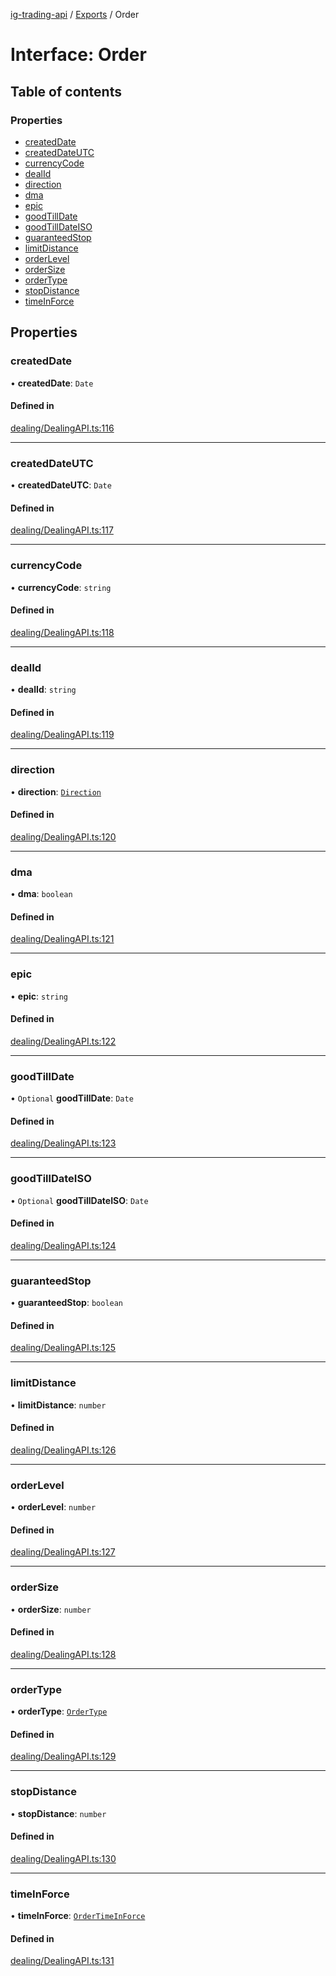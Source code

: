 [ig-trading-api](../README.md) / [Exports](../modules.md) / Order

# Interface: Order

## Table of contents

### Properties

- [createdDate](Order.md#createddate)
- [createdDateUTC](Order.md#createddateutc)
- [currencyCode](Order.md#currencycode)
- [dealId](Order.md#dealid)
- [direction](Order.md#direction)
- [dma](Order.md#dma)
- [epic](Order.md#epic)
- [goodTillDate](Order.md#goodtilldate)
- [goodTillDateISO](Order.md#goodtilldateiso)
- [guaranteedStop](Order.md#guaranteedstop)
- [limitDistance](Order.md#limitdistance)
- [orderLevel](Order.md#orderlevel)
- [orderSize](Order.md#ordersize)
- [orderType](Order.md#ordertype)
- [stopDistance](Order.md#stopdistance)
- [timeInForce](Order.md#timeinforce)

## Properties

### createdDate

• **createdDate**: `Date`

#### Defined in

[dealing/DealingAPI.ts:116](https://github.com/bennycode/ig-trading-api/blob/0c7d281/src/dealing/DealingAPI.ts#L116)

---

### createdDateUTC

• **createdDateUTC**: `Date`

#### Defined in

[dealing/DealingAPI.ts:117](https://github.com/bennycode/ig-trading-api/blob/0c7d281/src/dealing/DealingAPI.ts#L117)

---

### currencyCode

• **currencyCode**: `string`

#### Defined in

[dealing/DealingAPI.ts:118](https://github.com/bennycode/ig-trading-api/blob/0c7d281/src/dealing/DealingAPI.ts#L118)

---

### dealId

• **dealId**: `string`

#### Defined in

[dealing/DealingAPI.ts:119](https://github.com/bennycode/ig-trading-api/blob/0c7d281/src/dealing/DealingAPI.ts#L119)

---

### direction

• **direction**: [`Direction`](../enums/Direction.md)

#### Defined in

[dealing/DealingAPI.ts:120](https://github.com/bennycode/ig-trading-api/blob/0c7d281/src/dealing/DealingAPI.ts#L120)

---

### dma

• **dma**: `boolean`

#### Defined in

[dealing/DealingAPI.ts:121](https://github.com/bennycode/ig-trading-api/blob/0c7d281/src/dealing/DealingAPI.ts#L121)

---

### epic

• **epic**: `string`

#### Defined in

[dealing/DealingAPI.ts:122](https://github.com/bennycode/ig-trading-api/blob/0c7d281/src/dealing/DealingAPI.ts#L122)

---

### goodTillDate

• `Optional` **goodTillDate**: `Date`

#### Defined in

[dealing/DealingAPI.ts:123](https://github.com/bennycode/ig-trading-api/blob/0c7d281/src/dealing/DealingAPI.ts#L123)

---

### goodTillDateISO

• `Optional` **goodTillDateISO**: `Date`

#### Defined in

[dealing/DealingAPI.ts:124](https://github.com/bennycode/ig-trading-api/blob/0c7d281/src/dealing/DealingAPI.ts#L124)

---

### guaranteedStop

• **guaranteedStop**: `boolean`

#### Defined in

[dealing/DealingAPI.ts:125](https://github.com/bennycode/ig-trading-api/blob/0c7d281/src/dealing/DealingAPI.ts#L125)

---

### limitDistance

• **limitDistance**: `number`

#### Defined in

[dealing/DealingAPI.ts:126](https://github.com/bennycode/ig-trading-api/blob/0c7d281/src/dealing/DealingAPI.ts#L126)

---

### orderLevel

• **orderLevel**: `number`

#### Defined in

[dealing/DealingAPI.ts:127](https://github.com/bennycode/ig-trading-api/blob/0c7d281/src/dealing/DealingAPI.ts#L127)

---

### orderSize

• **orderSize**: `number`

#### Defined in

[dealing/DealingAPI.ts:128](https://github.com/bennycode/ig-trading-api/blob/0c7d281/src/dealing/DealingAPI.ts#L128)

---

### orderType

• **orderType**: [`OrderType`](../enums/OrderType.md)

#### Defined in

[dealing/DealingAPI.ts:129](https://github.com/bennycode/ig-trading-api/blob/0c7d281/src/dealing/DealingAPI.ts#L129)

---

### stopDistance

• **stopDistance**: `number`

#### Defined in

[dealing/DealingAPI.ts:130](https://github.com/bennycode/ig-trading-api/blob/0c7d281/src/dealing/DealingAPI.ts#L130)

---

### timeInForce

• **timeInForce**: [`OrderTimeInForce`](../enums/OrderTimeInForce.md)

#### Defined in

[dealing/DealingAPI.ts:131](https://github.com/bennycode/ig-trading-api/blob/0c7d281/src/dealing/DealingAPI.ts#L131)
